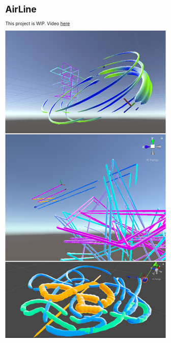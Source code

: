 # AirLine

This project is WIP. Video [here](https://www.acmoles.com/projects/play/#airline)

![AirLine WIP 1](/Log/Screenshot1.png "Screenshot 1")
![AirLine WIP 2](/Log/Screenshot2.png "Screenshot 2")
![AirLine WIP 3](/Log/Screenshot5.png "Screenshot 3")
